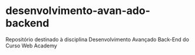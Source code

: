 # desenvolvimento-avan-ado-backend
Repositório destinado à disciplina Desenvolvimento Avançado Back-End do Curso Web Academy 
